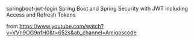 springboot-jwt-login
Spring Boot and Spring Security with JWT including Access and Refresh Tokens


from https://www.youtube.com/watch?v=VVn9OG9nfH0&t=652s&ab_channel=Amigoscode
